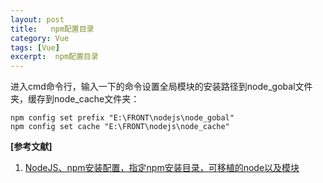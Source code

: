 ```yaml
---
layout: post
title:   npm配置目录 
category: Vue
tags: [Vue]
excerpt:  npm配置目录
---
```


进入cmd命令行，输入一下的命令设置全局模块的安装路径到node_gobal文件夹，缓存到node_cache文件夹：

	npm config set prefix "E:\FRONT\nodejs\node_gobal"
	npm config set cache "E:\FRONT\nodejs\node_cache"



**[参考文献]**

1. [NodeJS、npm安装配置，指定npm安装目录，可移植的node以及模块](https://blog.csdn.net/suiyuehuimou/article/details/74143436 "NodeJS、npm安装配置，指定npm安装目录，可移植的node以及模块")






